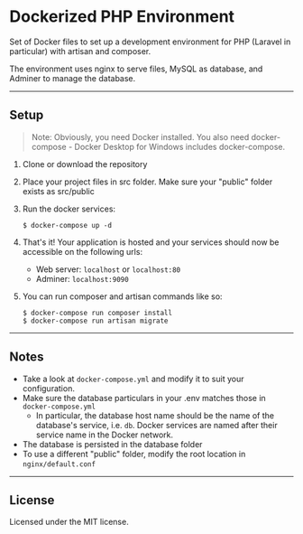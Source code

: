 # Dockerized PHP Environment

Set of Docker files to set up a development environment for PHP (Laravel in particular) with artisan and composer.

The environment uses nginx to serve files, MySQL as database, and Adminer to manage the database.

---

## Setup

> Note: Obviously, you need Docker installed. You also need docker-compose - Docker Desktop for Windows includes docker-compose.

1. Clone or download the repository
2. Place your project files in src folder. Make sure your "public" folder exists as src/public
3. Run the docker services:

    `$ docker-compose up -d`

4. That's it! Your application is hosted and your services should now be accessible on the following urls:

    - Web server: `localhost` or `localhost:80`
    - Adminer: `localhost:9090`

5. You can run composer and artisan commands like so:

    ```
    $ docker-compose run composer install
    $ docker-compose run artisan migrate
    ```

---

## Notes

- Take a look at `docker-compose.yml` and modify it to suit your configuration.
- Make sure the database particulars in your .env matches those in `docker-compose.yml`
  - In particular, the database host name should be the name of the database's service, i.e. `db`. Docker services are named after their service name in the Docker network.
- The database is persisted in the database folder
- To use a different "public" folder, modify the root location in `nginx/default.conf`

---

## License

Licensed under the MIT license.
